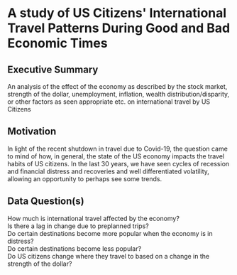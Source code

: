 # A study of US Citizens' International Travel Patterns During Good and Bad Economic Times

## Executive Summary
An analysis of the effect of the economy as described by the stock market, strength of
the dollar, unemployment, inflation, wealth distribution/disparity, or other factors as
seen appropriate etc. on international travel by US Citizens  

## Motivation
In light of the recent shutdown in travel due to Covid-19, the question came to mind of how, in general, the state of the US economy impacts the travel habits of US citizens. In the last 30 years, we have seen cycles of recession and financial distress and recoveries and well differentiated volatility, allowing an opportunity to perhaps see some trends.  

## Data Question(s)
How much is international travel affected by the economy?  
Is there a lag in change due to preplanned trips?  
Do certain destinations become more popular when the economy is in distress?  
Do certain destinations become less popular?  
Do US citizens change where they travel to based on a change in the strength of the dollar?  
